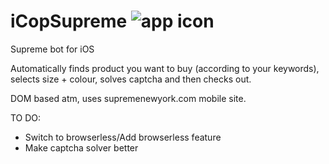 # iCopSupreme ![app icon](http://i.imgur.com/eNfPNQ4.png)
Supreme bot for iOS

Automatically finds product you want to buy (according to your keywords), selects size + colour, solves captcha and then checks out.

DOM based atm, uses supremenewyork.com mobile site.

TO DO:

* Switch to browserless/Add browserless feature
* Make captcha solver better
